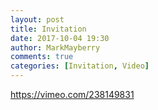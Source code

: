```yaml
---
layout: post
title: Invitation
date: 2017-10-04 19:30
author: MarkMayberry
comments: true
categories: [Invitation, Video]
---
```

https://vimeo.com/238149831
